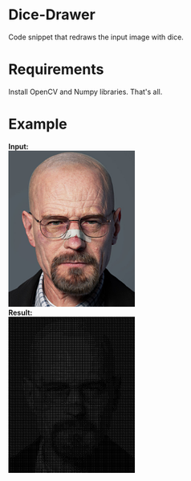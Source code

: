 # Dice-Drawer
Code snippet that redraws the input image with dice.

# Requirements
Install OpenCV and Numpy libraries. That's all.

# Example
<p float="left">
 <figcaption><b>Input:</b></figcaption>
 
 <img src="https://github.com/Elegadro/Dice-Drawer/blob/main/heisenberg.jpg" width="50%" />
 <figcaption><b>Result:</b></figcaption>
 
 <img src="https://github.com/Elegadro/Dice-Drawer/blob/main/Dice_Image.png" width="50%" />
</p>
